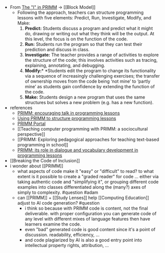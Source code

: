 - From [The "I" in PRIMM](https://helloworld.raspberrypi.org/articles/hw14-the-i-in-primm) -> [[Block Model]]
	- Following the approach, teachers can structure programming lessons with five elements: Predict, Run, Investigate, Modify, and Make:
	  1. **Predict:** Students discuss a program and predict what it might do, drawing or writing out what they think will be the output. At this level, the focus is on the function of the code.
	  2. **Run:** Students run the program so that they can test their prediction and discuss in class.
	  3. **Investigate:** The teacher provides a range of activities to explore the structure of the code; this involves activities such as tracing, explaining, annotating, and debugging.
	  4. **Modify:*** *Students edit the program to change its functionality via a sequence of increasingly challenging exercises; the transfer of ownership moves from the code being ‘not mine’ to ‘partly mine’ as students gain confidence by extending the function of the code.
	  5. **Make:** Students design a new program that uses the same structures but solves a new problem (e.g. has a new function).
- references
	- [PRIMM: encouraging talk in programming lessons](https://www.raspberrypi.org/blog/primm-talk-in-programming-lessons-research-seminar/)
	- [Using PRIMM to structure programming lessons](https://static.teachcomputing.org/pedagogy/QR11-PRIMM.pdf?ref=national-centre-for-computing-education&_ga=2.46945317.367157475.1677691480-180243046.1676023361)
	- [PRIMM Portal](https://primmportal.com/)
	- [[Teaching computer programming with PRIMM: a sociocultural perspective]]
	- [[PRIMM: Exploring pedagogical approaches for teaching text-based programming in school]]
	- [PRIMM: its role in dialogue and vocabulary development in programming lessons](https://www.raspberrypi.org/app/uploads/2020/11/PRIMM-encouraging-talk-in-programming-lessons.pdf)
- [[Breaking the Code of Inclusion]]
- i wonder about [[PRIMM]]
	- what aspects of code make it "easy" or "difficult" to read? to what extent is it possible to create a "graded reader" for code ... either via taking authentic code and "simplifying it", or grouping different code examples into classes differentiated along the (many?) axes of simply to complexity. #question #adam
	- can [[PRIMM]] + [[Study Lenses]] help [[Computing Education]] adjust to AI code generation? #question
		- i think so because with PRIMM code is content, not the final deliverable.  with proper configuration you can generate code of any level with different mixes of language features then have learners examine the code.
		- even "bad" generated code is good content since it's a point of discussion. readability, efficiency, ...
		- and code plagiarized by AI is also a good entry point into intellectual property rights, attribution, ...